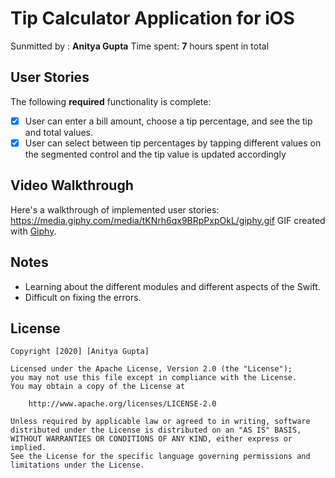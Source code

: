 # Tip Calculator Application for iOS
Sunmitted by : **Anitya Gupta**
Time spent: **7** hours spent in total

## User Stories
The following **required** functionality is complete:
* [x] User can enter a bill amount, choose a tip percentage, and see the tip and total values.
* [x] User can select between tip percentages by tapping different values on the segmented control and the tip value is updated accordingly

## Video Walkthrough
Here's a walkthrough of implemented user stories:
<https://media.giphy.com/media/tKNrh6qx9BRpPxpOkL/giphy.gif>
GIF created with [Giphy](http://www.giphy.com).

## Notes 
* Learning about the different modules and different aspects of the Swift.
* Difficult on fixing the errors.

## License

    Copyright [2020] [Anitya Gupta]

    Licensed under the Apache License, Version 2.0 (the "License");
    you may not use this file except in compliance with the License.
    You may obtain a copy of the License at

        http://www.apache.org/licenses/LICENSE-2.0

    Unless required by applicable law or agreed to in writing, software
    distributed under the License is distributed on an "AS IS" BASIS,
    WITHOUT WARRANTIES OR CONDITIONS OF ANY KIND, either express or implied.
    See the License for the specific language governing permissions and
    limitations under the License.


